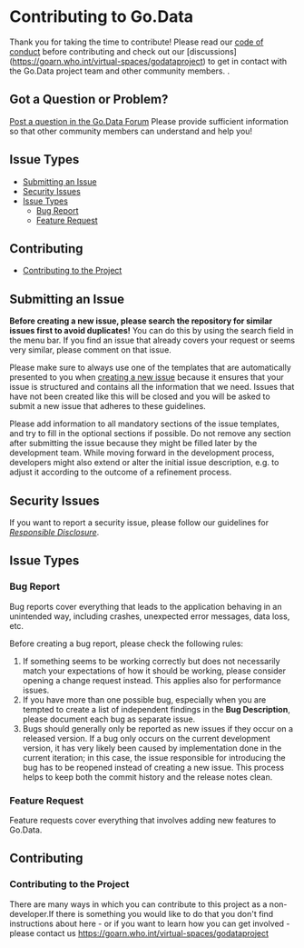# Contributing to Go.Data
Thank you for taking the time to contribute! Please read our
[code of conduct](./CODE_OF_CONDUCT.md) before contributing and check out our [discussions] (https://goarn.who.int/virtual-spaces/godataproject) to get in contact with the Go.Data project team and other community members. .

## Got a Question or Problem?
[Post a question in the Go.Data Forum](https://goarn.who.int/virtual-spaces/godataproject)
Please provide sufficient information so that other community members can understand and help you! 

## Issue Types 
* [Submitting an Issue](#submitting-an-issue)
* [Security Issues](#security-issues)
* [Issue Types](#issue-types)
  * [Bug Report](#bug-report)
  * [Feature Request](#feature-request)
 
## Contributing
* [Contributing to the Project](#contributing-to-the-project)
 
## Submitting an Issue

**Before creating a new issue, please search the repository for similar issues first to avoid duplicates!** You can do this by using the search field in the menu bar. If you find an issue that already covers your request or seems very similar, please comment on that issue.

Please make sure to always use one of the templates that are automatically presented to you when [creating a new issue](https://github.com/WorldHealthOrganization/godata/issues/new/choose) because it ensures that your issue is structured and contains all the information that we need.
Issues that have not been created like this will be closed and you will be asked to submit a new issue that adheres to these guidelines.

Please add information to all mandatory sections of the issue templates, and try to fill in the optional sections if possible. Do not remove any section after submitting the issue because they might be filled later by the development team.
While moving forward in the development process, developers might also extend or alter the initial issue description, e.g. to adjust it according to the outcome of a refinement process.

## Security Issues

If you want to report a security issue, please follow our guidelines for [*Responsible Disclosure*](SECURITY.md).

## Issue Types

### Bug Report

Bug reports cover everything that leads to the application behaving in an unintended way, including crashes, unexpected error messages, data loss, etc.

Before creating a bug report, please check the following rules:

1. If something seems to be working correctly but does not necessarily match your expectations of how it should be working, please consider opening a change request instead. This applies also for performance issues.
2. If you have more than one possible bug, especially when you are tempted to create a list of independent findings in the **Bug Description**, please document each bug as separate issue.
3. Bugs should generally only be reported as new issues if they occur on a released version. If a bug only occurs on the current development version, it has very likely been caused by implementation done in the current iteration; in this case, the issue responsible for introducing the bug has to be reopened instead of creating a new issue.
This process helps to keep both the commit history and the release notes clean.

### Feature Request
Feature requests cover everything that involves adding new features to Go.Data. 


## Contributing

### Contributing to the Project
There are many ways in which you can contribute to this project as a non-developer.If there is something you would like to do that you don't find instructions about here - or if you want to learn how you can get involved - please contact us https://goarn.who.int/virtual-spaces/godataproject


